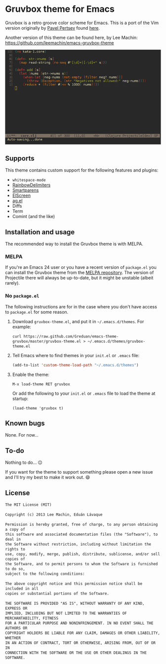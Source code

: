 # Gruvbox theme for Emacs

Gruvbox is a retro groove color scheme for Emacs. This is a port of the Vim version originally by [Pavel Pertsev](https://github.com/morhetz) found [here](https://github.com/morhetz/gruvbox).

Another version of this theme can be found here, by Lee Machin: https://github.com/leemachin/emacs-gruvbox-theme

![Gruvbox theme screenshot](/screenshot.jpg "Gruvbox theme screenshot")


## Supports

This theme contains custom support for the following features and plugins:

- `whitespace-mode`
- [RainbowDelimiters](http://www.emacswiki.org/emacs/RainbowDelimiters)
- [Smartparens](https://github.com/Fuco1/smartparens)
- [ElScreen](https://github.com/knu/elscreen)
- [ag.el](https://github.com/Wilfred/ag.el)
- Diffs
- Term
- Comint (and the like)

## Installation and usage

The recommended way to install the Gruvbox theme is with MELPA.

### MELPA

If you're an Emacs 24 user or you have a recent version of `package.el` you can install the Gruvbox theme from the [MELPA repository](http://melpa.milkbox.net/#/gruvbox-theme). The version of Projectile there will always be up-to-date, but it might be unstable (albeit rarely).

### No `package.el`

The following instructions are for in the case where you don't have access to `package.el` for some reason.

1. Download `gruvbox-theme.el`, and put it in `~/.emacs.d/themes`. For example:
   ```shell
   curl https://raw.github.com/Greduan/emacs-theme-gruvbox/master/gruvbox-theme.el > ~/.emacs.d/themes/gruvbox-theme.el
   ```

1. Tell Emacs where to find themes in your `init.el` or `.emacs` file:
   ```lisp
   (add-to-list 'custom-theme-load-path "~/.emacs.d/themes")
   ```

1. Enable the theme:
   ```
   M-x load-theme RET gruvbox
   ```
   Or add the following to your `init.el` or `.emacs` file to load the theme at startup:
   ```
   (load-theme 'gruvbox t)
   ```


## Known bugs

None. For now...


## To-do

Nothing to do... :neutral_face:

If you want for the theme to support something please open a new issue and I'll try my best to make it work out. :smile:


## License

```
The MIT License (MIT)

Copyright (c) 2013 Lee Machin, Eduán Lávaque

Permission is hereby granted, free of charge, to any person obtaining a copy of
this software and associated documentation files (the "Software"), to deal in
the Software without restriction, including without limitation the rights to
use, copy, modify, merge, publish, distribute, sublicense, and/or sell copies of
the Software, and to permit persons to whom the Software is furnished to do so,
subject to the following conditions:

The above copyright notice and this permission notice shall be included in all
copies or substantial portions of the Software.

THE SOFTWARE IS PROVIDED "AS IS", WITHOUT WARRANTY OF ANY KIND, EXPRESS OR
IMPLIED, INCLUDING BUT NOT LIMITED TO THE WARRANTIES OF MERCHANTABILITY, FITNESS
FOR A PARTICULAR PURPOSE AND NONINFRINGEMENT. IN NO EVENT SHALL THE AUTHORS OR
COPYRIGHT HOLDERS BE LIABLE FOR ANY CLAIM, DAMAGES OR OTHER LIABILITY, WHETHER
IN AN ACTION OF CONTRACT, TORT OR OTHERWISE, ARISING FROM, OUT OF OR IN
CONNECTION WITH THE SOFTWARE OR THE USE OR OTHER DEALINGS IN THE SOFTWARE.
```
